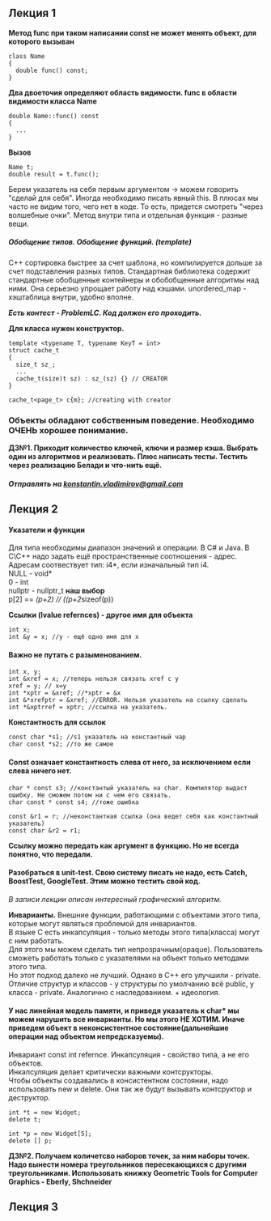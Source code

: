 ## Лекция 1

**Метод func при таком написании const не может менять объект, для которого вызыван**
```
class Name
{
  double func() const;    
}
```
**Два двоеточия определяют область видимости. func в области видимости класса Name**
```
double Name::func() const
{
  ...
}
```
**Вызов**
```
Name t;
double result = t.func();
```

Берем указатель на себя первым аргументом -> можем говорить "сделай для себя". Иногда необходимо писать явный this.
В плюсах мы часто не видим того, чего нет в коде. То есть, придется смотреть "через волшебные очки".
Метод внутри типа и отдельная функция - разные вещи.

##### Обобщение типов. Обобщение функций. (template<typename T>)
C++ сортировка быстрее за счет шаблона, но компилируется дольше за счет подставления разных типов.
Стандартная библиотека содержит стандартные обобщенные контейнеры и обобобщенные алгоритмы над ними.
Она серьезно упрощает работу над кэшами. unordered_map - хэштаблица внутри, удобно вполне.

***Есть контест - ProblemLC. Код должен его проходить.***

**Для класса нужен конструктор.**
```
template <typename T, typename KeyT = int>
struct cache_t
{
  size_t sz_;
  ...
  cache_t(size)t sz) : sz_(sz) {} // CREATOR
}

cache_t<page_t> c{m}; //creating with creator
```

### Объекты обладают собственным поведение. Необходимо ОЧЕНЬ хорошее понимание.

**ДЗ№1. Приходит количество ключей, ключи и размер кэша. Выбрать один из алгоритмов и реализовать. Плюс написать тесты. Тестить через реализацию Белади и что-нить ещё.**

##### Отправлять на konstantin.vladimirov@gmail.com

## Лекция 2

#### Указатели и функции

Для типа необходимы диапазон значений и операции. В С# и Java. В С\С++ надо задать ещё пространственные соотношения - адрес. Адресам соотвествует тип: i4*, если изначальный тип i4.  
NULL - void*  
0 - int  
nullptr - nullptr_t **наш выбор**  
p[2] == *(p+2)  // ((p+2*sizeof(p))  

**Ссылки (lvalue refernces) - другое имя для объекта**
```
int x;
int &y = x; //у - ещё одно имя для х
```
#### Важно не путать с разыменованием.
```
int x, y;
int &xref = x; //теперь нельзя связать xref с у
xref = y; // x=y
int *xptr = &xref; //*xptr = &x
int &*xrefptr = &xref; //ERROR. Нельзя указатель на ссылку сделать
int *&xptrref = xptr; //ссылка на указатель.
```
**Константность для ссылок**
```
const char *s1; //s1 указатель на константный чар
char const *s2; //то же самое
```
#### Const означает константность слева от него, за исключением если слева ничего нет.
```
char * const s3; //константый указатель на char. Компилятор выдаст ошибку. Не сможем потом ни с чем его связать.
char const * const s4; //тоже ошибка

const &r1 = r; //неконстантная ссылка (она ведет себя как константный указатель)
const char &r2 = r1;
```
**Ссылку можно передать как аргумент в функцию. Но не всегда понятно, что передали.**

#### Разобраться в unit-test. Cвою систему писать не надо, есть Catch, BoostTest, GoogleTest. Этим можно тестить свой код.
*В записи лекции описан интересный графический алгоритм.*

**Инварианты.**
Внешние функции, работающими с объектами этого типа, которые могут являться проблемой для инвариантов.  
В языке С есть инкапсуляция - только методы этого типа(класса) могут с ним работать.  
Для этого мы можем сделать тип непрозрачным(opaque). Пользователь сможеть работать только с указателями на объект только методами этого типа.  
Но этот подход далеко не лучший. Однако в С++ его улучшили - private.  
Отличие структур и классов - у структуры по умолчанию всё public, у класса - private. Аналогично с наследованием. + идеология.  

#### У нас линейная модель памяти, и приведя указатель к char* мы можем нарушить все инварианты. Но мы этого НЕ ХОТИМ. Иначе приведем объект в неконсистентное состояние(дальнейшие операции над объектом непредсказуемы).

Инвариант const int refernce. Инкапсуляция - свойство типа, а не его объектов.  
Инкапсуляция делает критически важными контсрукторы.  
Чтобы объекты создавались в консистентном состоянии, надо использовать new и delete. Они так же будут вызывать контсруктор и деструктор.
```
int *t = new Widget;
delete t;

int *p = new Widget[5];
delete [] p;
```

**ДЗ№2. Получаем количетсво наборов точек, за ним наборы точек. Надо вынести номера треугольников пересекающихся с другими треугольниками. Использовать книжку Geometric Tools for Computer Graphics - Eberly, Shchneider**

## Лекция 3

